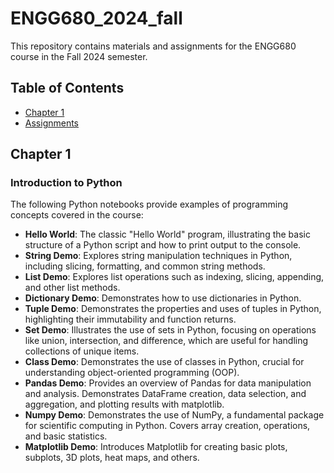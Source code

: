 # ENGG680_2024_fall
This repository contains materials and assignments for the ENGG680 course in the Fall 2024 semester.

## Table of Contents
- [Chapter 1](#chapter-1)
- [Assignments](#assignments)

## Chapter 1
### Introduction to Python

The following Python notebooks provide examples of programming concepts covered in the course:
- **Hello World**: The classic "Hello World" program, illustrating the basic structure of a Python script and how to print output to the console.
- **String Demo**: Explores string manipulation techniques in Python, including slicing, formatting, and common string methods.
- **List Demo**: Explores list operations such as indexing, slicing, appending, and other list methods.
- **Dictionary Demo**: Demonstrates how to use dictionaries in Python.
- **Tuple Demo**: Demonstrates the properties and uses of tuples in Python, highlighting their immutability and function returns.
- **Set Demo**: Illustrates the use of sets in Python, focusing on operations like union, intersection, and difference, which are useful for handling collections of unique items.
- **Class Demo**: Demonstrates the use of classes in Python, crucial for understanding object-oriented programming (OOP).
- **Pandas Demo**: Provides an overview of Pandas for data manipulation and analysis. Demonstrates DataFrame creation, data selection, and aggregation, and plotting results with matplotlib.
- **Numpy Demo**: Demonstrates the use of NumPy, a fundamental package for scientific computing in Python. Covers array creation, operations, and basic statistics.
- **Matplotlib Demo**: Introduces Matplotlib for creating basic plots, subplots, 3D plots, heat maps, and others.